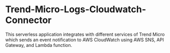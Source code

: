 # Trend-Micro-Logs-Cloudwatch-Connector
This serverless application integrates with different services of Trend Micro which sends an event notification to AWS CloudWatch using AWS SNS, API Gateway, and Lambda function.
